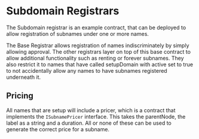 # Subdomain Registrars

The Subdomain registrar is an example contract, that can be deployed to allow registration of subnames under one or more names.

The Base Registrar allows registration of names indiscriminately by simply allowing approval. The other registrars layer on top of this base contract to allow additional functionality such as renting or forever subnames. They also restrict it to names that have called setupDomain with active set to true to not accidentally allow any names to have subnames registered underneath it.

## Pricing

All names that are setup will include a pricer, which is a contract that implements the `ISubnamePricer` interface. This takes the parentNode, the label as a string and a duration. All or none of these can be used to generate the correct price for a subname.

